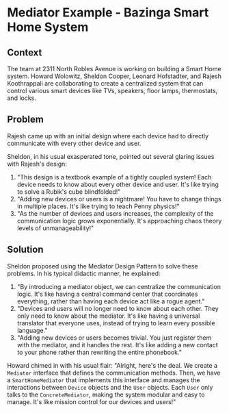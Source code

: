 # Mediator Example - Bazinga Smart Home System

## Context
The team at 2311 North Robles Avenue is working on building a Smart Home system. Howard Wolowitz, Sheldon Cooper, Leonard Hofstadter, and Rajesh Koothrappali are collaborating to create a centralized system that can control various smart devices like TVs, speakers, floor lamps, thermostats, and locks.

## Problem
Rajesh came up with an initial design where each device had to directly communicate with every other device and user. 

Sheldon, in his usual exasperated tone, pointed out several glaring issues with Rajesh's design:
1. "This design is a textbook example of a tightly coupled system! Each device needs to know about every other device and user. It's like trying to solve a Rubik's cube blindfolded!"
2. "Adding new devices or users is a nightmare! You have to change things in multiple places. It's like trying to teach Penny physics!"
3. "As the number of devices and users increases, the complexity of the communication logic grows exponentially. It's approaching chaos theory levels of unmanageability!"

## Solution
Sheldon proposed using the Mediator Design Pattern to solve these problems. In his typical didactic manner, he explained:

1. "By introducing a mediator object, we can centralize the communication logic. It's like having a central command center that coordinates everything, rather than having each device act like a rogue agent."
2. "Devices and users will no longer need to know about each other. They only need to know about the mediator. It's like having a universal translator that everyone uses, instead of trying to learn every possible language."
3. "Adding new devices or users becomes trivial. You just register them with the mediator, and it handles the rest. It's like adding a new contact to your phone rather than rewriting the entire phonebook."

Howard chimed in with his usual flair: "Alright, here's the deal. We create a `Mediator` interface that defines the communication methods. Then, we have a `SmartHomeMediator` that implements this interface and manages the interactions between `Device` objects and the `User` objects. Each `User` only talks to the `ConcreteMediator`, making the system modular and easy to manage. It's like mission control for our devices and users!"
